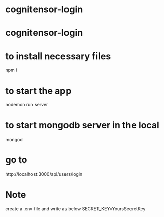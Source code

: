# cognitensor-login
# cognitensor-login

# to install necessary files
npm i

# to start the app
nodemon run server

# to  start mongodb server in the local
mongod

# go to
http://localhost:3000/api/users/login

# Note
create a .env file and write as below
SECRET_KEY=YoursSecretKey

